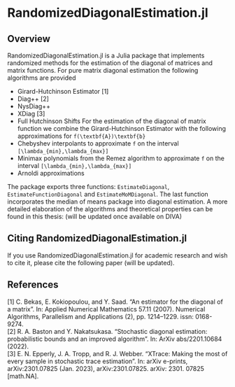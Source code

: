 # RandomizedDiagonalEstimation.jl

## Overview

RandomizedDiagonalEstimation.jl is a Julia package that implements randomized methods for the estimation of the diagonal of matrices and matrix functions. For pure matrix diagonal estimation the following algorithms are provided
* Girard-Hutchinson Estimator [1]
* Diag++ [2]
* NysDiag++
* XDiag [3]
* Full Hutchinson Shifts
For the estimation of the diagonal of matrix function we combine the Girard-Hutchinson Estimator with the following approximations for ``f(\textbf{A})\textbf{b}``
* Chebyshev interpolants to approximate ``f`` on the interval ``[\lambda_{min},\lambda_{max}]``
* Minimax polynomials from the Remez algorithm to approximate ``f`` on the interval ``[\lambda_{min},\lambda_{max}]``
* Arnoldi approximations

The package exports three functions: `EstimateDiagonal`, `EstimateFunctionDiagonal` and `EstimateMoMDiagonal`. The last function incorporates the median of means package into diagonal estimation. A more detailed elaboration of the algorithms and theoretical properties can be found in this thesis: (will be updated once available on DIVA)


## Citing RandomizedDiagonalEstimation.jl

If you use RandomizedDiagonalEstimation.jl for academic research and wish to cite it,
please cite the following paper (will be updated).

## References
[1] C. Bekas, E. Kokiopoulou, and Y. Saad. “An estimator for the diagonal of a matrix”. In: Applied Numerical Mathematics 57.11 (2007). Numerical Algorithms, Parallelism and Applications (2), pp. 1214–1229. issn: 0168-9274.\
[2] R. A. Baston and Y. Nakatsukasa. “Stochastic diagonal estimation: probabilistic bounds and an
improved algorithm”. In: ArXiv abs/2201.10684 (2022).\
[3] E. N. Epperly, J. A. Tropp, and R. J. Webber. “XTrace: Making the most of every sample in stochastic trace estimation”. In: arXiv e-prints, arXiv:2301.07825 (Jan. 2023), arXiv:2301.07825. arXiv: 2301. 07825 [math.NA].
